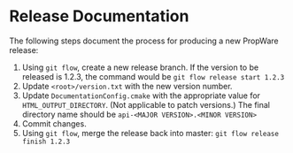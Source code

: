 Release Documentation
=====================

The following steps document the process for producing a new PropWare release:

1. Using `git flow`, create a new release branch. If the version to be released is 1.2.3, the command would be
   `git flow release start 1.2.3`
2. Update `<root>/version.txt` with the new version number.
3. Update `DocumentationConfig.cmake` with the appropriate value for `HTML_OUTPUT_DIRECTORY`. (Not applicable to 
   patch versions.) The final directory name should be `api-<MAJOR VERSION>.<MINOR VERSION>`
3. Commit changes.
4. Using `git flow`, merge the release back into master: `git flow release finish 1.2.3`
